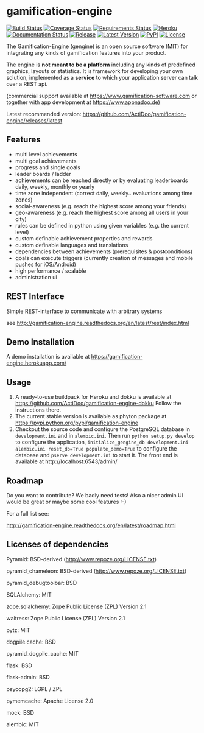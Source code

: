 # gamification-engine
[![Build Status](https://travis-ci.org/ActiDoo/gamification-engine.svg?branch=master)](https://travis-ci.org/ActiDoo/gamification-engine)
[![Coverage Status](https://coveralls.io/repos/github/ActiDoo/gamification-engine/badge.svg?branch=master)](https://coveralls.io/github/ActiDoo/gamification-engine?branch=master)
[![Requirements Status](https://requires.io/github/ActiDoo/gamification-engine/requirements.svg?branch=master)](https://requires.io/github/ActiDoo/gamification-engine/requirements/?branch=master)
[![Heroku](https://heroku-badge.herokuapp.com/?app=gamification-engine&root=admin/)](https://gamification-engine.herokuapp.com)
[![Documentation Status](https://img.shields.io/badge/docs-master-brightgreen.svg?style=flat)](https://readthedocs.org/projects/gamification-engine/?badge=master)
[![Release](https://img.shields.io/github/release/ActiDoo/gamification-engine.svg?style=flat)](https://github.com/ActiDoo/gamification-engine/releases/latest)
[![Latest Version](https://badge.fury.io/py/gamification-engine.svg)](https://pypi.python.org/pypi/gamification-engine/)
[![PyPI](https://img.shields.io/pypi/pyversions/gamification-engine.svg)]()
[![License](http://img.shields.io/:license-mit-green.svg)](https://pypi.python.org/pypi/gamification-engine/)
<!--[![Downloads](https://img.shields.io/pypi/dm/gamification-engine.svg)](https://pypi.python.org/pypi/gamification-engine/)-->

The Gamification-Engine (gengine) is an open source software (MIT) for integrating any kinds of gamification features into your product.

The engine is **not meant to be a platform** including any kinds of predefined graphics, layouts or statistics.
It is framework for developing your own solution, implemented as a **service** to which your application server can talk over a REST api. 

(commercial support available at https://www.gamification-software.com or together with app development at https://www.appnadoo.de)

Latest recommended version: https://github.com/ActiDoo/gamification-engine/releases/latest

## Features

- multi level achievements
- multi goal achievements
- progress and single goals 
- leader boards / ladder
- achievements can be reached directly or by evaluating leaderboards daily, weekly, monthly or yearly
- time zone independent (correct daily, weekly.. evaluations among time zones)
- social-awareness (e.g. reach the highest score among your friends)
- geo-awareness (e.g. reach the highest score among all users in your city)
- rules can be defined in python using given variables (e.g. the current level)
- custom definable achievement properties and rewards
- custom definable languages and translations
- dependencies between achievements (prerequisites & postconditions)
- goals can execute triggers (currently creation of messages and mobile pushes for iOS/Android)
- high performance / scalable
- administration ui

## REST Interface

Simple REST-interface to communicate with arbitrary systems

see http://gamification-engine.readthedocs.org/en/latest/rest/index.html

## Demo Installation

A demo installation is available at https://gamification-engine.herokuapp.com/

## Usage

1. A ready-to-use buildpack for Heroku and dokku is available at https://github.com/ActiDoo/gamification-engine-dokku Follow the instructions there.
2. The current stable version is available as phyton package at https://pypi.python.org/pypi/gamification-engine
3. Checkout the source code and configure the PostgreSQL database in `development.ini` and in `alembic.ini`. Then run `python setup.py develop` to configure the application, `initialize_gengine_db development.ini alembic.ini reset_db=True populate_demo=True` to configure the database and `pserve development.ini` to start it. The front end is available at http://localhost:6543/admin/

## Roadmap

Do you want to contribute? We badly need tests!
Also a nicer admin UI would be great or maybe some cool features :-) 

For a full list see:

http://gamification-engine.readthedocs.org/en/latest/roadmap.html

## Licenses of dependencies

Pyramid: BSD-derived (http://www.repoze.org/LICENSE.txt)

pyramid_chameleon: BSD-derived (http://www.repoze.org/LICENSE.txt)

pyramid_debugtoolbar: BSD

SQLAlchemy: MIT

zope.sqlalchemy: Zope Public License (ZPL) Version 2.1

waitress: Zope Public License (ZPL) Version 2.1

pytz: MIT

dogpile.cache: BSD

pyramid_dogpile_cache: MIT

flask: BSD

flask-admin: BSD

psycopg2: LGPL / ZPL

pymemcache: Apache License 2.0

mock: BSD

alembic: MIT
